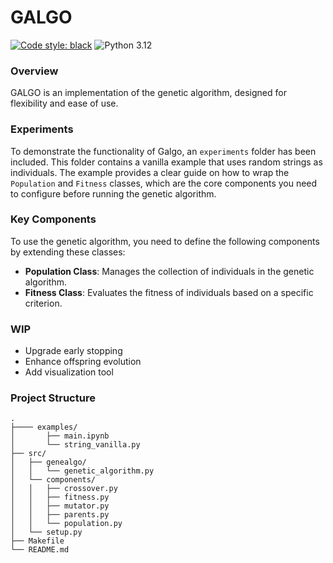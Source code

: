 # GALGO

[![Code style: black](https://img.shields.io/badge/code%20style-black-000000.svg)](https://github.com/psf/black) 
![Python 3.12](https://img.shields.io/badge/python-3.12-blue)

### Overview

GALGO is an implementation of the genetic algorithm, designed for flexibility and ease of use.

### Experiments

To demonstrate the functionality of Galgo, an `experiments` folder has been included. This folder contains a vanilla example that uses random strings as individuals. The example provides a clear guide on how to wrap the `Population` and `Fitness` classes, which are the core components you need to configure before running the genetic algorithm.

### Key Components

To use the genetic algorithm, you need to define the following components by extending these classes:

- **Population Class**: Manages the collection of individuals in the genetic algorithm.
- **Fitness Class**: Evaluates the fitness of individuals based on a specific criterion.


### WIP

- Upgrade early stopping
- Enhance offspring evolution
- Add visualization tool

### Project Structure

    .
    ├──── examples/
    │       ├── main.ipynb
    │       └── string_vanilla.py
    ├── src/
    │   ├── genealgo/
    │   │   └── genetic_algorithm.py
    │   └── components/
    │   │   ├── crossover.py
    │   │   ├── fitness.py
    │   │   ├── mutator.py
    │   │   ├── parents.py
    │   │   └── population.py
    │   └── setup.py
    ├── Makefile
    └── README.md
